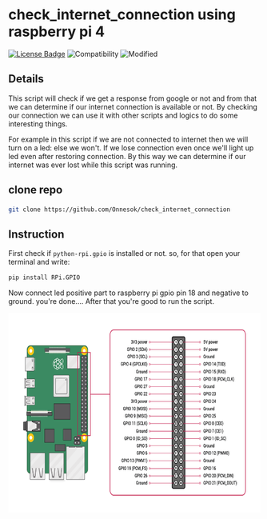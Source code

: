 # check_internet_connection using raspberry pi 4

[![License Badge](https://img.shields.io/badge/license-MIT-blue.svg)](LICENSE)
![Compatibility](https://img.shields.io/badge/python-3-brightgreen.svg)
![Modified](https://img.shields.io/badge/Coverage-working-orange)

## Details

This script will check if we get a response from google or not and from that we can determine if our internet connection is available or not. By checking our connection we can use it with other scripts and logics to do some interesting things.


For example in this script if we are not connected to internet then we will turn on a led: else we won't. If we lose connection even once we'll light up led even after restoring connection. By this way we can determine if our internet was ever lost while this script was running.


## clone repo

```bash
git clone https://github.com/Onnesok/check_internet_connection
```

## Instruction
First check if ```python-rpi.gpio```  is installed or not. so, for that open your terminal and write:
```bash
pip install RPi.GPIO
```
Now connect led positive part to raspberry pi gpio pin 18 and negative to ground. you're done....
After that you're good to run the script.

<img src="https://github.com/Onnesok/check_internet_connection/blob/main/raspberry/raspberry_pi_gpio.png" alt="Avatar" clas="center" width="800" height="400" />



